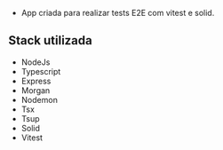 -   App criada para realizar tests E2E com vitest e solid.

## Stack utilizada

-   NodeJs
-   Typescript
-   Express
-   Morgan
-   Nodemon
-   Tsx
-   Tsup
-   Solid
-   Vitest

